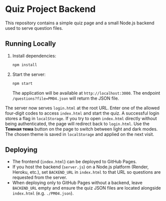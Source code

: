 # Quiz Project Backend

This repository contains a simple quiz page and a small Node.js backend used to serve question files.

## Running Locally

1. Install dependencies:
   ```bash
   npm install
   ```
2. Start the server:
   ```bash
   npm start
   ```
   The application will be available at `http://localhost:3000`.
   The endpoint `/questions?file=PM04.json` will return the JSON file.

The server now serves `login.html` at the root URL. Enter one of the allowed
four-digit codes to access `index.html` and start the quiz. A successful login
stores a flag in `localStorage`. If you try to open `index.html` directly
without being authenticated, the page will redirect back to `login.html`.
Use the **Темная тема** button on the page to switch between light and dark
modes. The chosen theme is saved in `localStorage` and applied on the next
visit.

## Deploying

- The frontend (`index.html`) can be deployed to GitHub Pages.
- If you host the backend (`server.js`) on a Node.js platform (Render, Heroku, etc.), set `BACKEND_URL` in `index.html` to that URL so questions are requested from the server.
- When deploying only to GitHub Pages without a backend, leave `BACKEND_URL` empty and ensure the quiz JSON files are located alongside `index.html` (e.g. `./PM04.json`).

